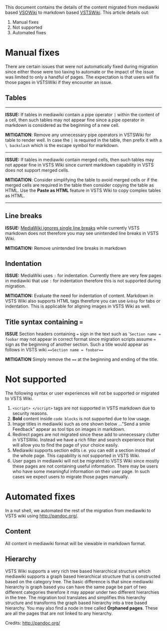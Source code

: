 This document contains the details of the content migrated from mediawiki based [VSOWiki](https://vsowiki.com/) to markdown based [VSTSWiki](https://mseng.visualstudio.com/VSOnline/VS.in%20Social%20Collab/_wiki/wikis/VSOnline.wiki). This article details out:

1. Manual fixes
2. Not supported
3. Automated fixes


# Manual fixes
There are certain issues that were not automatically fixed during migration since either those were too taxing to automate or the impact of the issue was limited to only a handful of pages. The expectation is that users will fix those pages in VSTSWiki if they encounter an issue.

## Tables

-----------

**ISSUE:** If tables in mediawiki contain a pipe operator ```|``` within the content of a cell, then such tables may not appear fine since a pipe operator in markdown is considered as the beginning of a new cell. 

**MITIGATION**: Remove any unnecessary pipe operators in VSTSWiki for table to render well. In case the ```|``` is required in the table, then prefix it with a ```\ backslash``` which is the escape symbol for markdown.


--------------

**ISSUE:** If tables in mediawiki contain merged cells, then such tables may not appear fine in VSTS WIki since current markdown capability in VSTS does not support merged cells. 

**MITIGATION**: Consider simplifying the table to avoid merged cells or if the merged cells are required in the table then consider copying the table as HTML.  Use the **Paste as HTML** feature in VSTS Wiki to copy complex tables as HTML.

 
 
------

## Line breaks

**ISSUE:** [MediaWiki ignores single line breaks](https://www.mediawiki.org/wiki/Help:Formatting) while currently VSTS markdown does not therefore you may see unintended line breaks in VSTS Wiki. 

**MITIGATION:** Remove unintended line breaks in markdown 

## Indentation

**ISSUE:** MediaWiki uses `:` for indentation. Currently there are very few pages in mediawiki that use `:` for indentation therefore this is not supported during migration.

**MITIGATION:** Evaluate the need for indentation of content. Markdown in VSTS Wiki also supports HTML tags therefore you can use `&nbsp` for tabs or indentation. This is applicable for aligning images in VSTS Wiki as well.

## Title syntax containing ```=```
**ISSUE** Section headers containing `=` sign in the text such as '`Section name = foobar` may not appear in correct format since migration scripts assume `=` sign as the beginning of another section. Such a title would appear as follows in VSTS wiki `==Section name = foobar==`

**MITIGATION** Simply remove the `==` at the beginning and ending of the title.

# Not supported

The following syntax or user experiences will not be supported or migrated to VSTS Wiki. 

1. ```<script> </script>``` tags are not supported in VSTS markdown due to security reasons.
2. **Bold** content inside `code blocks` is not supported due to low usage.
3.  Image titles in mediawiki such as one shown below ..."Send a smile Feedback" appear as tool tips on images in markdown.
4. Redirect pages are not migrated since these add to unnecessary clutter in VSTSWiki. Instead we have a rich filter and search experience that will allow you to find the page of your choice easily.
5. Mediawiki supports section edits i.e. you can edit a section instead of the whole page. This capability is not supported in VSTS Wiki.
6. User pages in mediawiki will not be migrated to VSTS Wiki since mostly these pages are not containing useful information. There may be users who have some meaningful information on their user page. In such cases we expect users to migrate those pages manually.

# Automated fixes
In a nut shell, we automated the rest of the migration from mediawiki to VSTS wiki using http://pandoc.org/. 

## Content
All content in mediawiki format will be viewable in markdown format.

## Hierarchy
VSTS Wiki supports a very rich tree based hierarchical structure which mediawiki supports a graph based hierarchical structure that is constructed based on the category tree. The basic difference is that since mediawiki hierarchy is graph based you can have the same page be part of two different categories therefore it may appear under two different hierarchies in the tree. The migration tool translates and simplifies this hierarchy structure and transforms the graph based hierarchy into a tree based hierarchy. You may also find a node in tree called **Orphaned pages**. These are all the pages that are not linked to any hierarchy.



Credits: http://pandoc.org/
